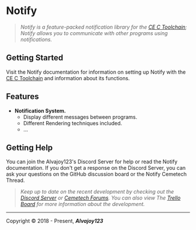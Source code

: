 # Notify

> *Notify is a feature-packed notification library for the [CE C Toolchain](https://github.com/CE-Programming/toolchain); Notify allows you to communicate with other programs using notifications.*

## Getting Started
Visit the Notify documentation for information on setting up Notify with the [CE C Toolchain](https://github.com/CE-Programming/toolchain) and information about its functions.

## Features
- **Notification System.**
  - Display different messages between programs.
  - Different Rendering techniques included.  
  - ...

## Getting Help
You can join the Alvajoy123's Discord Server for help or read the Notify documentation.
If you don't get a response on the Discord Server, you can ask your questions on the GitHub discussion board or the Notify Cemetech Thread.

> *Keep up to date on the recent development by checking out the [Discord Server](https://discord.gg/xyUZgnD4UJ "New Discord Server") or [Cemetech Forums](https://www.cemetech.net/forum/viewtopic.php?t=15070 "Cemetech Forums"). You can also view The [Trello Board](https://trello.com/b/eYALDr4Q/xenon-development-c "Trello Board") for more information about the development.*


------------
 Copyright &copy; 2018 - Present, ***Alvajoy123***

